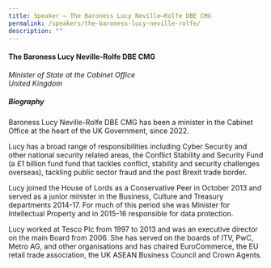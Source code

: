 ```yaml
---
title: Speaker – The Baroness Lucy Neville–Rolfe DBE CMG
permalink: /speakers/the-baroness-lucy-neville-rolfe/
description: ""
---
```

#### **The Baroness Lucy Neville-Rolfe DBE CMG**

*Minister of State at the Cabinet Office <br>
United Kingdom*


##### **Biography**
Baroness Lucy Neville-Rolfe DBE CMG has been a minister in the Cabinet Office at the heart of the UK Government, since 2022. 
 
Lucy has a broad range of responsibilities including Cyber Security and other national security related areas, the Conflict Stability and Security Fund (a £1 billion fund fund that tackles conflict, stability and security challenges overseas), tackling public sector fraud and the post Brexit trade border.
 
Lucy joined the House of Lords as a Conservative Peer in October 2013 and served as a junior minister in the Business, Culture and Treasury departments 2014-17. For much of this period she was Minister for Intellectual Property and in 2015-16 responsible for data protection.
 
Lucy worked at Tesco Plc from 1997 to 2013 and was an executive director on the main Board from 2006. She has served on the boards of ITV, PwC, Metro AG, and other organisations and has chaired EuroCommerce, the EU retail trade association, the UK ASEAN Business Council and Crown Agents.